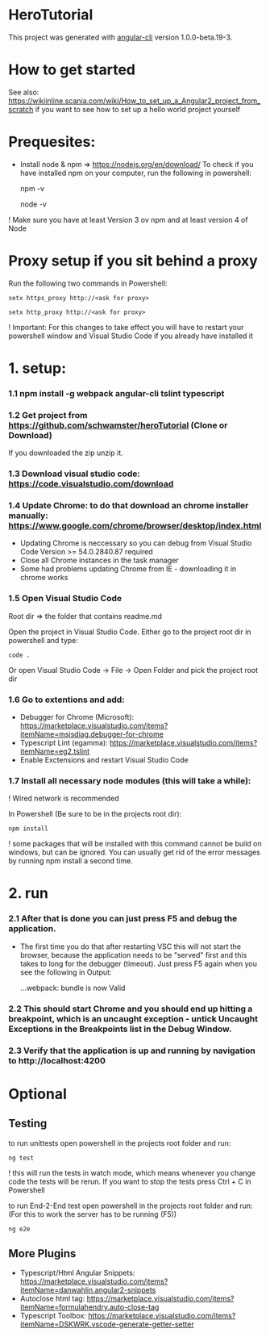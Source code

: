 # HeroTutorial

This project was generated with [angular-cli](https://github.com/angular/angular-cli) version 1.0.0-beta.19-3.

# How to get started
See also: https://wikiinline.scania.com/wiki/How_to_set_up_a_Angular2_project_from_scratch if you want to see how to set up a hello world project yourself

# Prequesites:

- Install node & npm => https://nodejs.org/en/download/ 
To check if you have installed npm on your computer, run the following in powershell:

    npm -v
    
    node -v

! Make sure you have at least Version 3 ov npm and at least version 4 of Node

# Proxy setup if you sit behind a proxy
Run the following two commands in Powershell:

    setx https_proxy http://<ask for proxy>

    setx http_proxy http://<ask for proxy>
    
! Important: For this changes to take effect you will have to restart your powershell window and Visual Studio Code if you already have installed it

# 1. setup:
### 1.1 npm install -g webpack angular-cli tslint typescript
### 1.2 Get project from https://github.com/schwamster/heroTutorial (Clone or Download)

If you downloaded the zip unzip it.

### 1.3 Download visual studio code: https://code.visualstudio.com/download
### 1.4 Update Chrome: to do that download an chrome installer manually: https://www.google.com/chrome/browser/desktop/index.html
  - Updating Chrome is neccessary so you can debug from Visual Studio Code Version >= 54.0.2840.87 required
  - Close all Chrome instances in the task manager
  - Some had problems updating Chrome from IE - downloading it in chrome works
  
### 1.5 Open Visual Studio Code
Root dir => the folder that contains readme.md

Open the project in Visual Studio Code. Either go to the project root dir in powershell and type: 

    code .
    
Or open Visual Studio Code -> File -> Open Folder and pick the project root dir

### 1.6 Go to extentions and add:
  - Debugger for Chrome (Microsoft): https://marketplace.visualstudio.com/items?itemName=msjsdiag.debugger-for-chrome
  - Typescript Lint (egamma): https://marketplace.visualstudio.com/items?itemName=eg2.tslint
  - Enable Exctensions and restart Visual Studio Code

### 1.7 Install all necessary node modules (this will take a while):

! Wired network is recommended

In Powershell (Be sure to be in the projects root dir): 

    npm install
      
! some packages that will be installed with this command cannot be build on windows, but can be ignored. You can usually get rid of the error messages by running npm install a second time.

# 2. run

### 2.1 After that is done you can just press F5 and debug the application.
  - The first time you do that after restarting VSC this will not start the browser, because the application needs
to be "served" first and this takes to long for the debugger (timeout). Just press F5 again when you see the following in Output:

    ...webpack: bundle is now Valid

### 2.2 This should start Chrome and you should end up hitting a breakpoint, which is an uncaught exception - untick Uncaught Exceptions in the Breakpoints list in the Debug Window.

### 2.3 Verify that the application is up and running by navigation to http://localhost:4200

# Optional

## Testing
to run unittests open powershell in the projects root folder and run:

    ng test

! this will run the tests in watch mode, which means whenever you change code the tests will be rerun. If you want to stop the tests press Ctrl + C in Powershell

to run End-2-End test open powershell in the projects root folder and run:   (For this to work the server has to be running (F5))
    
    ng e2e

## More Plugins
- Typescript/Html Angular Snippets: https://marketplace.visualstudio.com/items?itemName=danwahlin.angular2-snippets
- Autoclose html tag: https://marketplace.visualstudio.com/items?itemName=formulahendry.auto-close-tag
- Typescript Toolbox: https://marketplace.visualstudio.com/items?itemName=DSKWRK.vscode-generate-getter-setter
